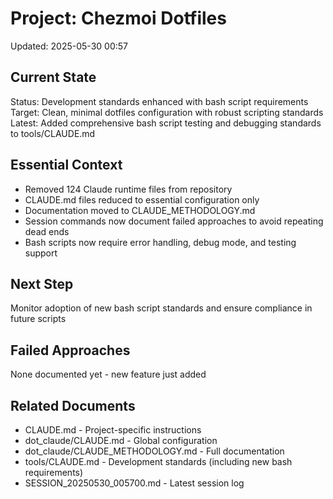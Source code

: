 # Project: Chezmoi Dotfiles
Updated: 2025-05-30 00:57

## Current State
Status: Development standards enhanced with bash script requirements
Target: Clean, minimal dotfiles configuration with robust scripting standards
Latest: Added comprehensive bash script testing and debugging standards to tools/CLAUDE.md

## Essential Context
- Removed 124 Claude runtime files from repository
- CLAUDE.md files reduced to essential configuration only
- Documentation moved to CLAUDE_METHODOLOGY.md
- Session commands now document failed approaches to avoid repeating dead ends
- Bash scripts now require error handling, debug mode, and testing support

## Next Step
Monitor adoption of new bash script standards and ensure compliance in future scripts

## Failed Approaches
None documented yet - new feature just added

## Related Documents
- CLAUDE.md - Project-specific instructions
- dot_claude/CLAUDE.md - Global configuration
- dot_claude/CLAUDE_METHODOLOGY.md - Full documentation
- tools/CLAUDE.md - Development standards (including new bash requirements)
- SESSION_20250530_005700.md - Latest session log